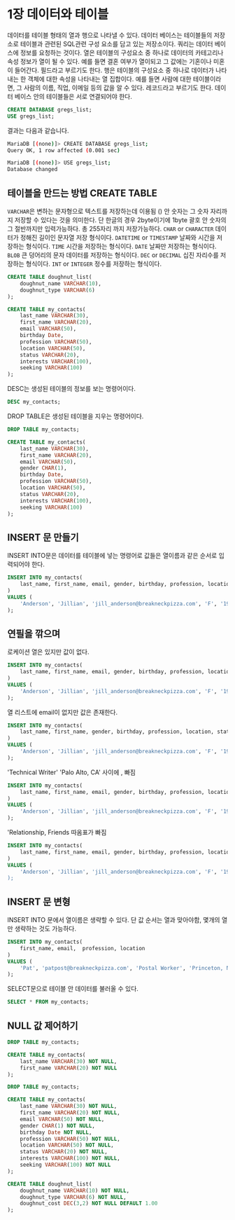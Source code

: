 # 1장 데이터와 테이블

데이터를 테이블 형태의 열과 행으로 나타낼 수 있다. 데이터 베이스는 테이블들의 저장소로 테이블과 관련된 SQL관련 구성 요소를 담고 있는 저장소이다. 쿼리는 데이터 베이스에 정보를 요청하는 것이다. 열은 테이블의 구성요소 중 하나로 데이터의 카테고리나 속성 정보가 열이 될 수 있다. 예를 들면 결혼 여부가 열이되고 그 값에는 기혼이나 미혼이 들어간다. 필드라고 부르기도 한다. 행은 테이블의 구성요소 중 하나로 데이터가 나타내는 한 객체에 대한 속성을 나타내는 열 집합이다. 예를 들면 사람에 대한 테이블이라면, 그 사람의 이름, 직업, 이메일 등의 값을 알 수 있다. 레코드라고 부르기도 한다. 데이터 베이스 안의 테이블들은 서로 연결되어야 한다.

```sql
CREATE DATABASE gregs_list;
USE gregs_list;
```

결과는 다음과 같습니다.

```bash
MariaDB [(none)]> CREATE DATABASE gregs_list;
Query OK, 1 row affected (0.001 sec)

MariaDB [(none)]> USE gregs_list;
Database changed
```

## 테이블을 만드는 방법 CREATE TABLE

`VARCHAR`은 변하는 문자형으로 텍스트를 저장하는데 이용됨 () 안 숫자는 그 숫자 자리까지 저장할 수 있다는 것을 의미한다. 단 한글의 경우 2byte이기에 1byte 괄호 안 숫자의 그 절반까지만 입력가능하다. 총 255자리 까지 저장가능하다. `CHAR` or `CHARACTER` 데이터가 정해진 길이인 문자열 저장 형식이다. `DATETIME` or `TIMESTAMP` 날짜와 시간을 저장하는 형식이다. `TIME` 시간을 저장하는 형식이다. `DATE` 날짜만 저장하는 형식이다. `BLOB` 큰 덩어리의 문자 데이터를 저장하는 형식이다. `DEC` or `DECIMAL` 십진 자리수를 저장하는 형식이다. `INT` or `INTEGER` 정수를 저장하는 형식이다.

```sql
CREATE TABLE doughnut_list(
    doughnut_name VARCHAR(10),
    doughnut_type VARCHAR(6)
);
```

```sql
CREATE TABLE my_contacts(
    last_name VARCHAR(30),
    first_name VARCHAR(20),
    email VARCHAR(50),
    birthday Date,
    profession VARCHAR(50),
    location VARCHAR(50),
    status VARCHAR(20),
    interests VARCHAR(100),
    seeking VARCHAR(100)
);
```

DESC는 생성된 테이블의 정보를 보는 명령어이다.

```sql
DESC my_contacts;
```

DROP TABLE은 생성된 테이블을 지우는 명령어이다.

```sql
DROP TABLE my_contacts;
```

```sql
CREATE TABLE my_contacts(
    last_name VARCHAR(30),
    first_name VARCHAR(20),
    email VARCHAR(50),
    gender CHAR(1),
    birthday Date,
    profession VARCHAR(50),
    location VARCHAR(50),
    status VARCHAR(20),
    interests VARCHAR(100),
    seeking VARCHAR(100)
);
```

## INSERT 문 만들기

INSERT INTO문은 데이터를 테이블에 넣는 명령어로 값들은 열이름과 같은 순서로 입력되어야 한다.

```sql
INSERT INTO my_contacts(
    last_name, first_name, email, gender, birthday, profession, location, status, interests, seeking
)
VALUES (
    'Anderson', 'Jillian', 'jill_anderson@breakneckpizza.com', 'F', '1980-09-05', 'Technical Writer', 'Palo Alto, CA', 'Single', 'Kayaking, Reptiles', 'Relationship, Friends'
);
```

## 연필을 깎으며

로케이션 열은 있지만 값이 없다.

```sql
INSERT INTO my_contacts(
    last_name, first_name, email, gender, birthday, profession, location, status, interests, seeking
)
VALUES (
    'Anderson', 'Jillian', 'jill_anderson@breakneckpizza.com', 'F', '1980-09-05', 'Technical Writer',  'Single', 'Kayaking, Reptiles', 'Relationship, Friends'
);
```

열 리스트에 email이 없지만 값은 존재한다.

```sql
INSERT INTO my_contacts(
    last_name, first_name, gender, birthday, profession, location, status, interests, seeking
)
VALUES (
    'Anderson', 'Jillian', 'jill_anderson@breakneckpizza.com', 'F', '1980-09-05', 'Technical Writer', 'Palo Alto, CA', 'Single', 'Kayaking, Reptiles', 'Relationship, Friends'
);
```

'Technical Writer' 'Palo Alto, CA' 사이에 , 빠짐

```sql
INSERT INTO my_contacts(
    last_name, first_name, email, gender, birthday, profession, location, status, interests, seeking
)
VALUES (
    'Anderson', 'Jillian', 'jill_anderson@breakneckpizza.com', 'F', '1980-09-05', 'Technical Writer' 'Palo Alto, CA', 'Single', 'Kayaking, Reptiles', 'Relationship, Friends'
);
```

'Relationship, Friends 따옴표가 빠짐

```sql
INSERT INTO my_contacts(
    last_name, first_name, email, gender, birthday, profession, location, status, interests, seeking
)
VALUES (
    'Anderson', 'Jillian', 'jill_anderson@breakneckpizza.com', 'F', '1980-09-05', 'Technical Writer', 'Palo Alto, CA', 'Single', 'Kayaking, Reptiles', 'Relationship, Friends
);

```

## INSERT 문 변형

INSERT INTO 문에서 열이름은 생략할 수 있다. 단 값 순서는 열과 맞아야함, 몇개의 열만 생략하는 것도 가능하다.

```sql
INSERT INTO my_contacts(
    first_name, email,  profession, location
)
VALUES (
    'Pat', 'patpost@breakneckpizza.com', 'Postal Worker', 'Princeton, NJ'
);
```

SELECT문으로 테이블 안 데이터를 불러올 수 있다.

```sql
SELECT * FROM my_contacts;
```

## NULL 값 제어하기

```sql
DROP TABLE my_contacts;
```

```sql
CREATE TABLE my_contacts(
    last_name VARCHAR(30) NOT NULL,
    first_name VARCHAR(20) NOT NULL
);
```

```sql
DROP TABLE my_contacts;
```

```sql
CREATE TABLE my_contacts(
    last_name VARCHAR(30) NOT NULL,
    first_name VARCHAR(20) NOT NULL,
    email VARCHAR(50) NOT NULL,
    gender CHAR(1) NOT NULL,
    birthday Date NOT NULL,
    profession VARCHAR(50) NOT NULL,
    location VARCHAR(50) NOT NULL,
    status VARCHAR(20) NOT NULL,
    interests VARCHAR(100) NOT NULL,
    seeking VARCHAR(100) NOT NULL
);
```

```sql
CREATE TABLE doughnut_list(
    doughnut_name VARCHAR(10) NOT NULL,
    doughnut_type VARCHAR(6) NOT NULL,
    doughnut_cost DEC(3,2) NOT NULL DEFAULT 1.00
);
```